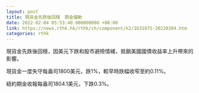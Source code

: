 ```yaml
---
layout: post
title: 現貨金先跌後回穩　期金偏軟
date: 2022-02-04 05:53:40.000000000 +08:00
link: https://news.rthk.hk/rthk/ch/component/k2/1631875-20220204.htm
categories: rthk
---
```


現貨金先跌後回穩，因美元下跌和股市避險情緒，抵銷美國國債收益率上升帶來的影響。

現貨金一度失守每盎司1800美元，跌1%，較早時跌幅收窄至約0.11%。

紐約期金收報每盎司1804.1美元，下跌0.3%。
